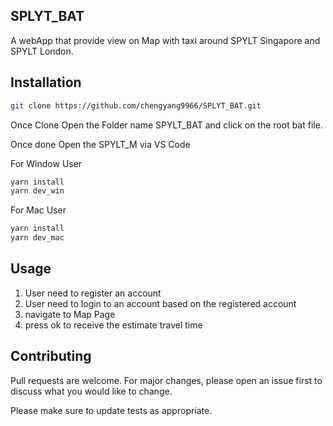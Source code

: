 ## SPLYT_BAT

A webApp that provide view on Map with taxi around SPYLT Singapore and SPYLT London.

## Installation

```bash
git clone https://github.com/chengyang9966/SPLYT_BAT.git
```
Once Clone Open the Folder name SPYLT_BAT and click on the root bat file.

Once done Open the SPYLT_M via VS Code 

For Window User 
```bash
yarn install 
yarn dev_win
```
For Mac User 
```bash
yarn install 
yarn dev_mac
```
## Usage
1) User need to register an account 
2) User need to login to an account based on the registered account
3) navigate to Map Page 
4) press ok to receive the estimate travel time

## Contributing
Pull requests are welcome. For major changes, please open an issue first to discuss what you would like to change.

Please make sure to update tests as appropriate.
